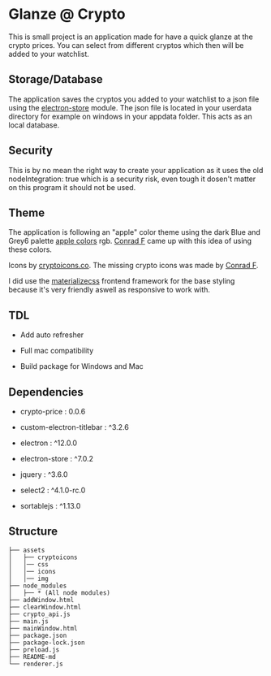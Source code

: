 # Glanze @ Crypto

This is small project is an application made for have a quick glanze at the crypto prices. You can select from different cryptos which then will be added to your watchlist. 

## Storage/Database

The application saves the cryptos you added to your watchlist to a json file using the [electron-store](https://github.com/sindresorhus/electron-store) module. The json file is located in your userdata directory for example on windows in your appdata folder. This acts as an local database.

## Security

This is by no mean the right way to create your application as it uses the old nodeIntegration: true which is a security risk, even tough it dosen't matter on this program it should not be used.

## Theme

The application is following an "apple" color theme using the dark Blue and Grey6 palette [apple colors](https://developer.apple.com/design/human-interface-guidelines/ios/visual-design/color/) rgb. [Conrad F](https://github.com/conradfogdestam) came up with this idea of using these colors.

Icons by [cryptoicons.co](http://cryptoicons.co/). The missing crypto icons was made by [Conrad F](https://github.com/conradfogdestam).

I did use the [materializecss](https://materializecss.com/) frontend framework for the base styling because it's very friendly aswell as responsive to work with.

## TDL
- Add auto refresher

- Full mac compatibility

- Build package for Windows and Mac

## Dependencies

- crypto-price : 0.0.6

- custom-electron-titlebar : ^3.2.6

- electron : ^12.0.0

- electron-store : ^7.0.2

- jquery : ^3.6.0

- select2 : ^4.1.0-rc.0

- sortablejs : ^1.13.0

## Structure

```
├── assets
│   ├── cryptoicons
│   │── css
│   │── icons
│   │── img
├── node_modules
│   ├── * (All node modules)
├── addWindow.html
├── clearWindow.html
├── crypto_api.js
├── main.js
├── mainWindow.html
├── package.json
├── package-lock.json
├── preload.js
├── README-md
└── renderer.js
```

